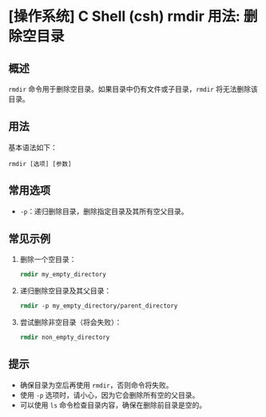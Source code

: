 # [操作系统] C Shell (csh) rmdir 用法: 删除空目录

## 概述
`rmdir` 命令用于删除空目录。如果目录中仍有文件或子目录，`rmdir` 将无法删除该目录。

## 用法
基本语法如下：
```
rmdir [选项] [参数]
```

## 常用选项
- `-p`：递归删除目录，删除指定目录及其所有空父目录。

## 常见示例
1. 删除一个空目录：
   ```csh
   rmdir my_empty_directory
   ```

2. 递归删除空目录及其父目录：
   ```csh
   rmdir -p my_empty_directory/parent_directory
   ```

3. 尝试删除非空目录（将会失败）：
   ```csh
   rmdir non_empty_directory
   ```

## 提示
- 确保目录为空后再使用 `rmdir`，否则命令将失败。
- 使用 `-p` 选项时，请小心，因为它会删除所有空的父目录。
- 可以使用 `ls` 命令检查目录内容，确保在删除前目录是空的。